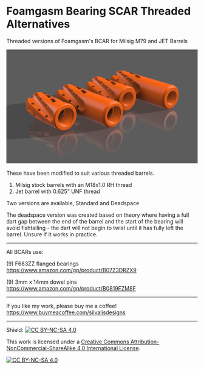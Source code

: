 # Foamgasm Bearing SCAR Threaded Alternatives


Threaded versions of Foamgasm's BCAR for Milsig M79 and JET Barrels

![image](/images/Threaded-BCARs.png)

These have been modified to suit various threaded barrels.

1) Milsig stock barrels with an M18x1.0 RH thread
2) Jet barrel with 0.625" UNF thread

Two versions are available, Standard and Deadspace

The deadspace version was created based on theory where having a full dart gap between the end of the barrel and the start of the bearing will avoid fishtailing - the dart will not begin to twist until it has fully left the barrel. Unsure if it works in practice.

---------------

All BCARs use:

  (9) F683ZZ flanged bearings https://www.amazon.com/gp/product/B07Z3DRZX9
  
  (9) 3mm x 14mm dowel pins https://www.amazon.com/gp/product/B0819FZM8F


---------------

If you like my work, please buy me a coffee!
https://www.buymeacoffee.com/silvalisdesigns

---------------


Shield: [![CC BY-NC-SA 4.0][cc-by-nc-sa-shield]][cc-by-nc-sa]

This work is licensed under a
[Creative Commons Attribution-NonCommercial-ShareAlike 4.0 International License][cc-by-nc-sa].

[![CC BY-NC-SA 4.0][cc-by-nc-sa-image]][cc-by-nc-sa]

[cc-by-nc-sa]: http://creativecommons.org/licenses/by-nc-sa/4.0/
[cc-by-nc-sa-image]: https://licensebuttons.net/l/by-nc-sa/4.0/88x31.png
[cc-by-nc-sa-shield]: https://img.shields.io/badge/License-CC%20BY--NC--SA%204.0-lightgrey.svg
